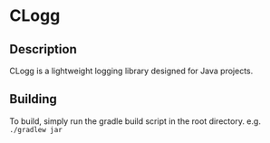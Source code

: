# CLogg

## Description
CLogg is a lightweight logging library designed for Java projects.

## Building
To build, simply run the gradle build script in the root directory. e.g. `./gradlew jar`